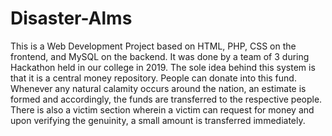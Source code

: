 # Disaster-Alms
This is a Web Development Project based on HTML, PHP,  CSS on the frontend, and MySQL on the backend. It was done by a team of 3 during Hackathon held in our college in 2019. The sole idea behind this system is that it is a central money repository. People can donate into this fund. Whenever any natural calamity occurs around the nation, an estimate is formed and accordingly, the funds are transferred to the respective people. There is also a victim section wherein a victim can request for money and upon verifying the genuinity, a small amount is transferred immediately.


